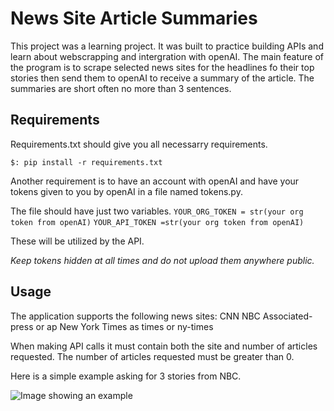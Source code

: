 # News Site Article Summaries

This project was a learning project. It was built to practice building APIs and learn
about webscrapping and intergration with openAI. The main feature of the program is to 
scrape selected news sites for the headlines fo their top stories then send them to openAI to receive a summary of the article. The summaries are short often no more than 3 sentences. 

## Requirements

Requirements.txt should give you all necessarry requirements. 

`$: pip install -r requirements.txt`

Another requirement is to have an account with openAI and have your tokens given to you
by openAI in a file named tokens.py.

The file should have just two variables.
`YOUR_ORG_TOKEN = str(your org token from openAI)`
`YOUR_API_TOKEN =str(your org token from openAI)`

These will be utilized by the API. 

*Keep tokens hidden at all times and do not upload them anywhere public.*


## Usage

The application supports the following news sites:
    CNN 
    NBC
    Associated-press or ap
    New York Times as times or ny-times

When making API calls it must contain both the site and number of articles requested. 
The number of articles requested must be greater than 0.

Here is a simple example asking for 3 stories from NBC. 

![Image showing an example]( /Python_Web_Scraper/Python_Web_Scaper/example.png ("Example"))
